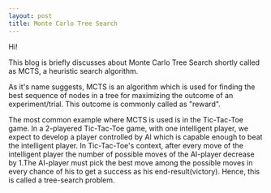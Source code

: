 ```yaml
---
layout: post
title: Monte Carlo Tree Search
---
```


Hi!

This blog is briefly discusses about Monte Carlo Tree Search shortly called as MCTS, a heuristic search algorithm.

As it's name suggests, MCTS is an algorithm which is used for finding the best sequence of nodes in a tree for maximizing the outcome of an experiment/trial. This outcome is commonly called as "reward". 

The most common example where MCTS is used is in the Tic-Tac-Toe game. In a 2-playered Tic-Tac-Toe game, with one intelligent player, we expect to develop a player controlled by AI which is capable enough to beat the intelligent player. In Tic-Tac-Toe's context, after every move of the intelligent player the number of possible moves of the AI-player decrease by 1.The AI-player must pick the best move among the possible moves in every chance of his to get a success as his end-result(victory). Hence, this is called a tree-search problem.

